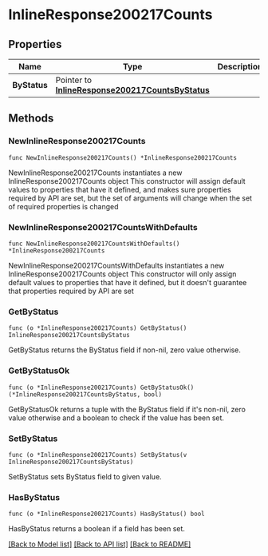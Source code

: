 # InlineResponse200217Counts

## Properties

Name | Type | Description | Notes
------------ | ------------- | ------------- | -------------
**ByStatus** | Pointer to [**InlineResponse200217CountsByStatus**](InlineResponse200217CountsByStatus.md) |  | [optional] 

## Methods

### NewInlineResponse200217Counts

`func NewInlineResponse200217Counts() *InlineResponse200217Counts`

NewInlineResponse200217Counts instantiates a new InlineResponse200217Counts object
This constructor will assign default values to properties that have it defined,
and makes sure properties required by API are set, but the set of arguments
will change when the set of required properties is changed

### NewInlineResponse200217CountsWithDefaults

`func NewInlineResponse200217CountsWithDefaults() *InlineResponse200217Counts`

NewInlineResponse200217CountsWithDefaults instantiates a new InlineResponse200217Counts object
This constructor will only assign default values to properties that have it defined,
but it doesn't guarantee that properties required by API are set

### GetByStatus

`func (o *InlineResponse200217Counts) GetByStatus() InlineResponse200217CountsByStatus`

GetByStatus returns the ByStatus field if non-nil, zero value otherwise.

### GetByStatusOk

`func (o *InlineResponse200217Counts) GetByStatusOk() (*InlineResponse200217CountsByStatus, bool)`

GetByStatusOk returns a tuple with the ByStatus field if it's non-nil, zero value otherwise
and a boolean to check if the value has been set.

### SetByStatus

`func (o *InlineResponse200217Counts) SetByStatus(v InlineResponse200217CountsByStatus)`

SetByStatus sets ByStatus field to given value.

### HasByStatus

`func (o *InlineResponse200217Counts) HasByStatus() bool`

HasByStatus returns a boolean if a field has been set.


[[Back to Model list]](../README.md#documentation-for-models) [[Back to API list]](../README.md#documentation-for-api-endpoints) [[Back to README]](../README.md)


